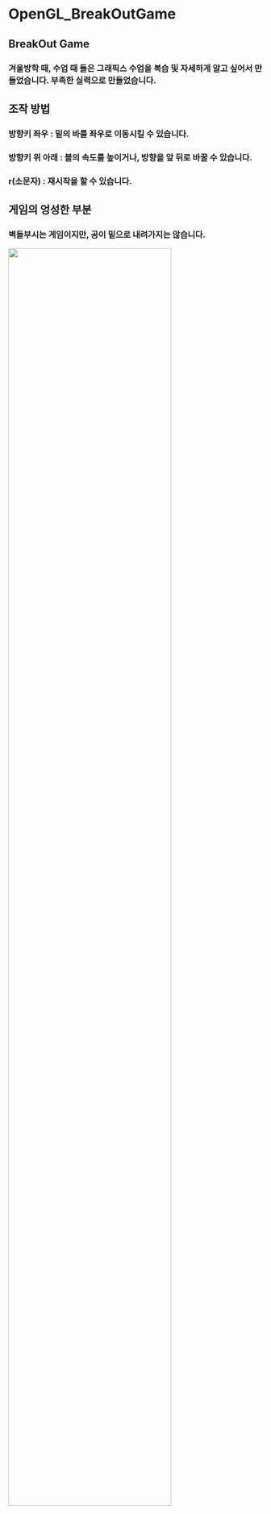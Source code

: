 # OpenGL_BreakOutGame

## BreakOut Game
### 겨울방학 때, 수업 때 들은 그래픽스 수업을 복습 및 자세하게 알고 싶어서 만들었습니다. 부족한 실력으로 만들었습니다.
## 조작 방법
### 방향키 좌우 : 밑의 바를 좌우로 이동시킬 수 있습니다.
### 방향키 위 아래 : 볼의 속도를 높이거나, 방향을 앞 뒤로 바꿀 수 있습니다.
### r(소문자) : 재시작을 할 수 있습니다.
## 게임의 엉성한 부분
### 벽돌부시는 게임이지만, 공이 밑으로 내려가지는 않습니다.
<img width="80%" src= "https://user-images.githubusercontent.com/72899627/150301166-c59c8663-73cd-4deb-9807-d3cf4d898a97.PNG"/>
